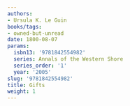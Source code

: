 ```yaml
---
authors:
- Ursula K. Le Guin
books/tags:
- owned-but-unread
date: 1800-08-07
params:
  isbn13: '9781842554982'
  series: Annals of the Western Shore
  series_order: '1'
  year: '2005'
slug: '9781842554982'
title: Gifts
weight: 1
---
```


<!--more-->